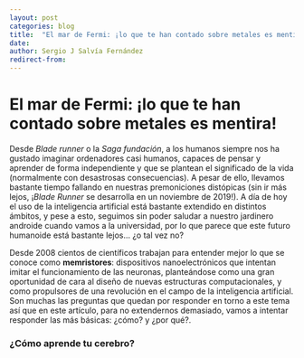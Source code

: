 ```yaml
---
layout: post
categories: blog 
title:  "El mar de Fermi: ¡lo que te han contado sobre metales es mentira!"
date:  
author: Sergio J Salvía Fernández
redirect-from:
---
```



# El mar de Fermi: ¡lo que te han contado sobre metales es mentira!

Desde *Blade runner* o la *Saga fundación*, a los humanos siempre nos ha gustado imaginar ordenadores casi humanos, capaces de pensar y aprender de forma independiente y
que se plantean el significado de la vida (normalmente con desastrosas consecuencias). A pesar de ello, llevamos bastante tiempo fallando en nuestras premoniciones distópicas
(sin ir más lejos, ¡*Blade Runner* se desarrolla en un noviembre de 2019!). A día de hoy el uso de la inteligencia artificial está bastante extendido en distintos ámbitos,
y pese a esto, seguimos sin poder saludar a nuestro jardinero androide cuando vamos a la universidad, por lo que parece que este futuro humanoide está bastante lejos...
¿o tal vez no?

Desde 2008 cientos de científicos trabajan para entender mejor lo que se conoce como **memristores**: dispositivos nanoelectrónicos que intentan imitar el funcionamiento de las neuronas, planteándose como una gran oportunidad de cara al diseño de nuevas estructuras computacionales, y como propulsores de una revolución en el campo de la inteligencia artificial. Son muchas las preguntas que quedan por responder en torno a este tema así que en este artículo, para no extendernos demasiado, vamos a intentar responder las más básicas: ¿cómo? y ¿por qué?.

### ¿Cómo aprende tu cerebro?

